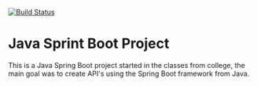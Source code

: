 [![Build Status](https://travis-ci.org/dfpires/meu-primeiro-projeto-spring.svg?branch=master)](https://travis-ci.org/dfpires/meu-primeiro-projeto-spring)
# Java Sprint Boot Project

This is a Java Spring Boot project started in the classes from college, the main goal was to create API's using the Spring Boot framework from Java.
